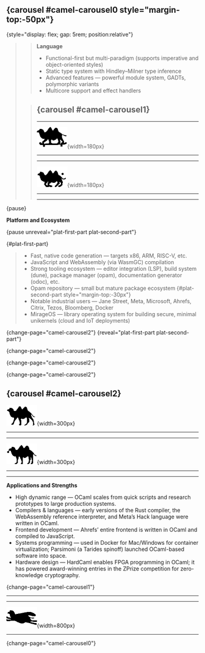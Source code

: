 {carousel #camel-carousel0 style="margin-top:-50px"}
------

{style="display: flex; gap: 5rem; position:relative"}
> > **Language**
> > - Functional-first but multi-paradigm (supports imperative and object-oriented styles)
> > - Static type system with Hindley–Milner type inference
> > - Advanced features — powerful module system, GADTs, polymorphic variants
> > - Multicore support and effect handlers
>
> > {carousel #camel-carousel1}
> > -----
> >
> > ---
> >
> > ![skatting-camel](images/camel_skatting.gif){width=180px}
> >
> > ---
> >
> > ---
> >
> > ![balling-camel](images/camel_balling.gif){width=180px}
> > 
> > ---
> >
> > -----
{pause}

**Platform and Ecosystem**

{pause unreveal="plat-first-part plat-second-part"}

{#plat-first-part}
> - Fast, native code generation — targets x86, ARM, RISC-V, etc. 
> - JavaScript and WebAssembly (via WasmGC) compilation
> - Strong tooling ecosystem — editor integration (LSP), build system (dune), package manager (opam), documentation generator (odoc), etc.
> - Opam repository — small but mature package ecosystem
{#plat-second-part style="margin-top:-30px"}
> - Notable industrial users — Jane Street, Meta, Microsoft, Ahrefs, Citrix, Tezos, Bloomberg, Docker
> - MirageOS — library operating system for building secure, minimal unikernels (cloud and IoT deployments)


{change-page="camel-carousel2"}
{reveal="plat-first-part plat-second-part"}

{change-page="camel-carousel2"}

<!-- {reveal=plat-second-part} -->
{change-page="camel-carousel2"}

{change-page="camel-carousel2"}

{carousel #camel-carousel2}
----

![humping-camel](images/camel_humping.gif){width=300px}

---

---

![yoyoing-camel](images/camel_yoyoing.gif){width=300px}

---


---

**Applications and Strengths**

- High dynamic range — OCaml scales from quick scripts and research prototypes to large production systems.
- Compilers & languages — early versions of the Rust compiler, the WebAssembly reference interpreter, and Meta’s Hack language were written in OCaml.
- Frontend development — Ahrefs’ entire frontend is written in OCaml and compiled to JavaScript.
- Systems programming — used in Docker for Mac/Windows for container virtualization; Parsimoni (a Tarides spinoff) launched OCaml-based software into space.
- Hardware design — HardCaml enables FPGA programming in OCaml; it has powered award-winning entries in the ZPrize competition for zero-knowledge cryptography.


{change-page="camel-carousel1"}

<!-- {change-page="camel-carousel1"} -->

----

-----

![super-camel](images/camel_super.gif){width=800px}

------

{change-page="camel-carousel0"}

